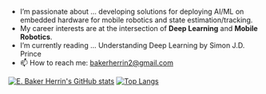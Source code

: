 - I’m passionate about ... developing solutions for deploying AI/ML on embedded hardware for mobile robotics and state estimation/tracking.
- My career interests are at the intersection of **Deep Learning** and **Mobile Robotics**.
- I’m currently reading ... Understanding Deep Learning by Simon J.D. Prince
- 📫 How to reach me: bakerherrin2@gmail.com
  
[![E. Baker Herrin's GitHub stats](https://github-readme-stats.vercel.app/api?username=abubake&cache_bust=1)](https://github.com/knmcguire/github-readme-stats)  [![Top Langs](https://github-readme-stats.vercel.app/api/top-langs/?username=abubake&cache_bust=1&size_weight=0.5&count_weight=0.5&langs_count=5&hide=assembly,cmake,makefile,matlab,shaderlab,html&layout=compact)](https://github.com/knmcguire/github-readme-stats)

<!---
Baker's GitHub TODOs:
- Organize/Move 3DGS_planning to GitHub
- Clean up readme.md for RAITE_CV_MLOps
- [DONE] Add Autonomous Robotics Python KF to Pinned items
- Add 3DCD Code to GitHub
- RAITE_CV_MLOps: Finish train,test,evaluate edits/refactor
- 3DCD Code: Clean up/ refactor

- Review Autonomous Robotics code to see what else should be added

Maybe Dos:
- Add Python/C++ KF Implementation to Pinned -> Add ROS2 Package for Python/C++ KF localization
- Add other 3 Dynamics approaches to Dynamics problems (have all 4 methods)
--->
